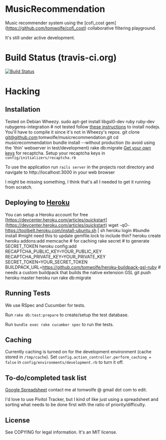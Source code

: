 # MusicRecommendation

Music recommender system using the [cofi_cost gem] (https://github.com/tomwolfe/cofi_cost) collaborative filtering playground.

It's still under active development.

# Build Status (travis-ci.org)

[![Build Status](https://travis-ci.org/tomwolfe/musicrecommendation.png)](https://travis-ci.org/tomwolfe/musicrecommendation)

# Hacking

## Installation

Tested on Debian Wheezy.
     sudo apt-get install libgsl0-dev ruby ruby-dev rubygems-integration # not tested
		 follow [these instructions](https://github.com/joyent/node/wiki/Installing-Node.js-via-package-manager) to install nodejs. You'll have to compile it since it's not in Wheezy's repos.
     git clone git@github.com:tomwolfe/musicrecommendation.git
		 cd musicrecommendation
		 bundle install --without production    (to avoid using the 'thin' webserver in test/development)
		 rake db:migrate
[Get your own keys](http://recaptcha.net/whyrecaptcha.html) for recaptcha.
Setup your recaptcha keys in `config/initializers/recaptcha.rb`

To use the application run `rails server` in the projects root directory and navigate to http://localhost:3000 in your web browser

I might be missing something, I think that's all I needed to get it running from scratch.

## Deploying to [Heroku](http://www.heroku.com)

You can setup a Heroku account for free [https://devcenter.heroku.com/articles/quickstart](https://devcenter.heroku.com/articles/quickstart)
     wget -qO- https://toolbelt.heroku.com/install-ubuntu.sh | sh
		 heroku login
		 #bundle install   #might need this to update gemfile.lock to include thin?
		 heroku create
		 heroku addons:add memcache  # for caching
		 rake secret  # to generate SECRET_TOKEN
		 heroku config:add RECAPTCHA_PUBLIC_KEY=YOUR_PUBLIC_KEY RECAPTCHA_PRIVATE_KEY=YOUR_PRIVATE_KEY SECRET_TOKEN=YOUR_SECRET_TOKEN BUILDPACK_URL=https://github.com/tomwolfe/heroku-buildpack-gsl-ruby # needs a custom buildpack that builds the native extension GSL
		 git push heroku master
		 heroku run rake db:migrate

## Running Tests

We use RSpec and Cucumber for tests.

Run `rake db:test:prepare` to create/setup the test database.

Run `bundle exec rake cucumber spec` to run the tests.

## Caching

Currently caching is turned on for the development environment (cache stored in `/tmp/cache`). Set `config.action_controller.perform_caching = false` in `config/environments/development.rb` to turn it off.

## To-do/completed task list

[Google Spreadsheet](http://goo.gl/3CsWy) contact me at tomwolfe @ gmail dot com to edit.

I'd love to use Pivitol Tracker, but I kind of like just using a spreadsheet and sorting what needs to be done first with the ratio of priority/difficulty.

## License

See COPYING	for legal information. It's an MIT license.
